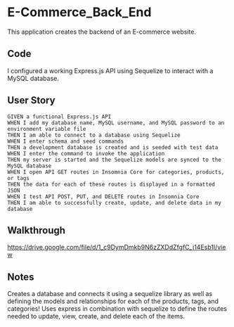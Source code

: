 # E-Commerce_Back_End

This application creates the backend of an E-commerce website. 

## Code
I configured a working Express.js API using Sequelize to interact with a MySQL database.

## User Story
```
GIVEN a functional Express.js API
WHEN I add my database name, MySQL username, and MySQL password to an environment variable file
THEN I am able to connect to a database using Sequelize
WHEN I enter schema and seed commands
THEN a development database is created and is seeded with test data
WHEN I enter the command to invoke the application
THEN my server is started and the Sequelize models are synced to the MySQL database
WHEN I open API GET routes in Insomnia Core for categories, products, or tags
THEN the data for each of these routes is displayed in a formatted JSON
WHEN I test API POST, PUT, and DELETE routes in Insomnia Core
THEN I am able to successfully create, update, and delete data in my database
```

## Walkthrough

https://drive.google.com/file/d/1_c9DymDmkb9N6zZXDdZfgfC_j14Esb1l/view

## Notes

 Creates a database and connects it using a sequelize library as well as defining the models and relationships for each of the products, tags, and categories! Uses express in combination with sequelize to define the routes needed to update, view, create, and delete each of the items.
